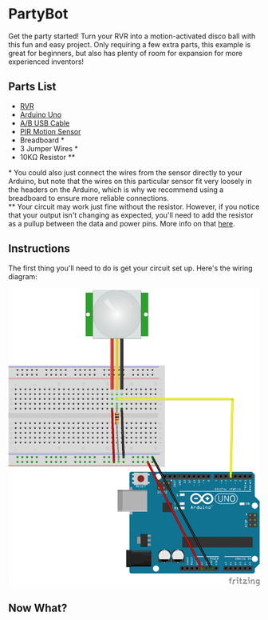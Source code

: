 # PartyBot
Get the party started! Turn your RVR into a motion-activated disco ball with this fun and easy project. Only requiring a few extra parts, this example is great for beginners, but also has plenty of room for expansion for more experienced inventors!

## Parts List
* [RVR]
* [Arduino Uno]
* [A/B USB Cable]
* [PIR Motion Sensor]
* Breadboard \*
* 3 Jumper Wires \*
* 10KΩ Resistor \*\*

\* You could also just connect the wires from the sensor directly to your Arduino, but note that the wires on this particular sensor fit very loosely in the headers on the Arduino, which is why we recommend using a breadboard to ensure more reliable connections.
<br>\*\* Your circuit may work just fine without the resistor. However, if you notice that your output isn't changing as expected, you'll need to add the resistor as a pullup between the data and power pins. More info on that [here].

## Instructions
The first thing you'll need to do is get your circuit set up. Here's the wiring diagram:

![wiring diagram]

## Now What?


[RVR]: https://www.sphero.com/rvr
[Arduino Uno]: https://store.arduino.cc/usa/arduino-uno-rev3
[A/B USB Cable]: https://store.arduino.cc/usa/usb-2-0-cable-type-a-b
[PIR Motion Sensor]: https://www.adafruit.com/product/189
[here]: https://learn.adafruit.com/pir-passive-infrared-proximity-motion-sensor/connecting-to-a-pir
[wiring diagram]: party_bot_wire_diagram.png